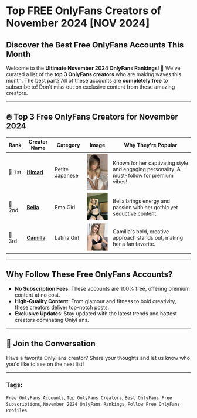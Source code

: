 # Top FREE OnlyFans Creators of November 2024 [NOV 2024]

## Discover the Best Free OnlyFans Accounts This Month

Welcome to the **Ultimate November 2024 OnlyFans Rankings**! 🎉 We've curated a list of the **top 3 OnlyFans creators** who are making waves this month. The best part? All of these accounts are **completely free** to subscribe to! Don't miss out on exclusive content from these amazing creators.

---

## 🔥 Top 3 Free OnlyFans Creators for November 2024

| **Rank** | **Creator Name**      | **Category**         | **Image**           | **Why They're Popular**                                                                 |
|----------|-----------------------|----------------------|---------------------|-----------------------------------------------------------------------------------------|
| 🥇 1st   | **[Himari](https://onlyfans.com/itshimarix/trial/rpd4zqylksra5iirhc8x9c7vyn8zcszw)**     | Petite Japanese  | <img src="./himari.jpg" alt="Himari" width="100"/> | Known for her captivating style and engaging personality. A must-follow for premium vibes! |
| 🥈 2nd   | **[Bella](https://onlyfans.com/itshimarix/trial/rpd4zqylksra5iirhc8x9c7vyn8zcszw)**       | Emo Girl  | <img src="./bella.jpg" alt="Bella" width="100"/>   | Bella brings energy and passion with her gothic yet seductive content.          |
| 🥉 3rd   | **[Camilla](https://onlyfans.com/itshimarix/trial/rpd4zqylksra5iirhc8x9c7vyn8zcszw)**   | Latina Girl      | <img src="./camilla.jpg" alt="Camilla" width="100"/> | Camilla's bold, creative approach stands out, making her a fan favorite.                 |

---

## Why Follow These Free OnlyFans Accounts?

- **No Subscription Fees**: These accounts are 100% free, offering premium content at no cost.
- **High-Quality Content**: From glamour and fitness to bold creativity, these creators deliver top-notch posts.
- **Exclusive Updates**: Stay updated with the latest trends and hottest creators dominating OnlyFans.

---

## 💬 Join the Conversation

Have a favorite OnlyFans creator? Share your thoughts and let us know who you'd like to see on the next list!

---

### Tags: 
`Free OnlyFans Accounts`, `Top OnlyFans Creators`, `Best OnlyFans Free Subscriptions`, `November 2024 OnlyFans Rankings`, `Follow Free OnlyFans Profiles`

